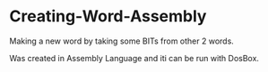 # Creating-Word-Assembly

Making a new word by taking some BITs from other 2 words.

Was created in Assembly Language and iti can be run with DosBox.

